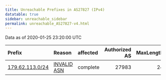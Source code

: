 ```yaml
---
title: Unreachable Prefixes in AS27827 (IPv4)
datatable: true
sidebar: unreachable_sidebar
permalink: unreachable_AS27827-v4.html
---
```


Data as of 2020-01-25 23:20:00 UTC


<div class="datatable-begin"></div>

| Prefix                                                   | Reason                                                                                                 | affected   |   Authorized AS |   MaxLength | Anchor                                         |   unreachable /24s |
|:---------------------------------------------------------|:-------------------------------------------------------------------------------------------------------|:-----------|----------------:|------------:|:-----------------------------------------------|-------------------:|
| [179.62.113.0/24](https://stat.ripe.net/179.62.113.0/24) | [INVALID ASN](https://rpki-validator.ripe.net/announcement-preview?asn=AS27827&prefix=179.62.113.0/24) | complete   |           27983 |          24 | [LACNIC](unreachable_LACNIC_RPKI_Root-v4.html) |                  1 |

<div class="datatable-end"></div>
